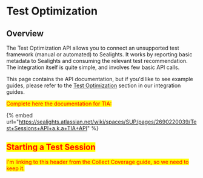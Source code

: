 # Test Optimization

## Overview

The Test Optimization API allows you to connect an unsupported test framework (manual or automated) to Sealights. It works by reporting basic metadata to Sealights and consuming the relevant test recommendation. The integration itself is quite simple, and involves few basic API calls.&#x20;

This page contains the API documentation, but if you'd like to see example guides, please refer to the [Test Optimization](../integrations/guides.md#test-optimization-guides) section in our integration guides.

<mark style="color:red;">Complete here the documentation for TIA:</mark>

{% embed url="https://sealights.atlassian.net/wiki/spaces/SUP/pages/2690220039/Test+Sessions+API+a.k.a+TIA+API" %}



## <mark style="color:red;">Starting a Test Session</mark>

<mark style="color:red;">I'm linking to this header from the Collect Coverage guide, so we need to keep it.</mark>&#x20;

